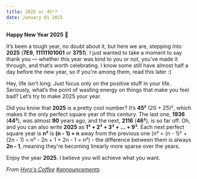 ```yaml
---
title: 2025 or 45²?
date: January 01 2025
---
```


****Happy New Year 2025**** 🎉

It’s been a tough year, no doubt about it, but here we are, stepping into **2025** (**7E9**, **11111101001** or **3751**). I just wanted to take a moment to say thank you — whether this year was kind to you or not, you’ve made it through, and that’s worth celebrating. I know some still have almost half a day before the new year, so if you're among them, read this later :)

Hey, life isn't long. Just focus only on the positive stuff in your life. Seriously, what’s the point of wasting energy on things that make you feel bad? Let’s try to make 2025 your year.

Did you know that **2025** is a pretty cool number? It’s **45²** (20 + 25)², which makes it the only perfect square year of this century. The last one, **1936** (**44²**), was almost **90** years ago, and the next, **2116** (**46²**), is so far off. Oh, and you can also write **2025** as **1³ + 2³ + 3³ + ... + 9³**. Each next perfect square year is **n²** is **(n - 1) + n** away from the previous one (n² = (n - 1)² + (2n - 1) = n² - 2n + 1 + 2n - 1 = n²) - the difference between them is always **2n - 1**, meaning they're becoming linearly more sparse over the years.

Enjoy the year **2025**. I believe you will achieve what you want.

_From [Hyro's Coffee](https://s.xhyrom.dev/discord) [#announcements](https://discord.com/channels/1046534628577640528/1058093599033671840/1323804560090992700)_
